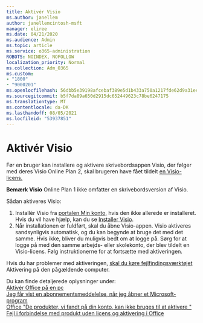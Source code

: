 ```yaml
---
title: Aktivér Visio
ms.author: janellem
author: janellemcintosh-msft
manager: eliree
ms.date: 04/21/2020
ms.audience: Admin
ms.topic: article
ms.service: o365-administration
ROBOTS: NOINDEX, NOFOLLOW
localization_priority: Normal
ms.collection: Adm_O365
ms.custom:
- "1800"
- "9000201"
ms.openlocfilehash: 56dbb5e39198afcebaf389e5d1b433a750a1217fde62d9a31eea15ae80a2b866
ms.sourcegitcommit: b5f7da89a650d2915dc652449623c78be6247175
ms.translationtype: MT
ms.contentlocale: da-DK
ms.lasthandoff: 08/05/2021
ms.locfileid: "53937851"
---
```

# <a name="activate-visio"></a>Aktivér Visio

Før en bruger kan installere og aktivere skrivebordsappen Visio, der følger med deres Visio Online Plan 2, skal brugeren have fået tildelt [en Visio-licens.](https://docs.microsoft.com/microsoft-365/admin/add-users/add-users)

**Bemærk Visio** Online Plan 1 ikke omfatter en skrivebordsversion af Visio.

Sådan aktiveres Visio:

1. Installér Visio fra [portalen Min konto,](https://portal.office.com/account#installs) hvis den ikke allerede er installeret. Hvis du vil have hjælp, kan du se [Installer Visio](https://support.office.com/article/f98f21e3-aa02-4827-9167-ddab5b025710?wt.mc_id=OfficeAdm_ClientDIA_Alchemy1800).
2. Når installationen er fuldført, skal du åbne Visio-appen. Visio aktiveres sandsynligvis automatisk, og du kan begynde at bruge det med det samme. Hvis ikke, bliver du muligvis bedt om at logge på. Sørg for at logge på med den samme arbejds- eller skolekonto, der blev tildelt en Visio-licens. Følg instruktionerne for at fortsætte med aktiveringen. 

Hvis du har problemer med aktiveringen, [skal du køre fejlfindingsværktøjet](https://aka.ms/SARA-OfficeActivation-Alchemy) Aktivering på den pågældende computer.

Du kan finde detaljerede oplysninger under:<br>
[Aktivér Office på en pc](https://support.office.com/article/5bd38f38-db92-448b-a982-ad170b1e187e?wt.mc_id=OfficeAdm_ClientDIA_Alchemy1800)<br>
[Jeg får vist en abonnementsmeddelelse, når jeg åbner et Microsoft-program](https://support.office.com/article/4cabe32c-f594-4c0e-9191-3d3ade10cceb?wt.mc_id=OfficeAdm_ClientDIA_Alchemy1800)<br>
[Office "De produkter, vi fandt på din konto, kan ikke bruges til at aktivere <app> "](https://support.office.com/article/c9f9a0b3-5aae-4131-8077-21e6a59f141e?wt.mc_id=OfficeAdm_ClientDIA_Alchemy1800)<br>
[Fejl i forbindelse med produkt uden licens og aktivering i Office](https://support.office.com/article/0d23d3c0-c19c-4b2f-9845-5344fedc4380?wt.mc_id=OfficeAdm_ClientDIA_Alchemy1800)